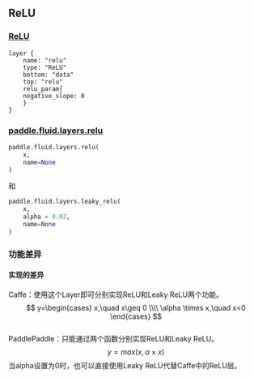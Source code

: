 ## ReLU


### [ReLU](http://caffe.berkeleyvision.org/tutorial/layers/relu.html)
```
layer {
    name: "relu"
    type: "ReLU"
    bottom: "data"
    top: "relu"
    relu_param{
	negative_slope: 0
    }	
}
```


### [paddle.fluid.layers.relu](http://paddlepaddle.org/documentation/docs/zh/1.3/api_cn/layers_cn.html#permalink-128-relu)
```python
paddle.fluid.layers.relu(
    x, 
    name=None
)
```
和  
```python
paddle.fluid.layers.leaky_relu(
    x, 
    alpha = 0.02,
    name=None
)
```


### 功能差异
#### 实现的差异
Caffe：使用这个Layer即可分别实现ReLU和Leaky ReLU两个功能。     
$$
y=\begin{cases}
x,\quad x\geq 0 \\\\
\alpha \times x,\quad x<0
\end{cases}
$$       
PaddlePaddle：只能通过两个函数分别实现ReLU和Leaky ReLU。         
$$
y=max(x,\alpha \times x)
$$
当alpha设置为0时，也可以直接使用Leaky ReLU代替Caffe中的ReLU层。
